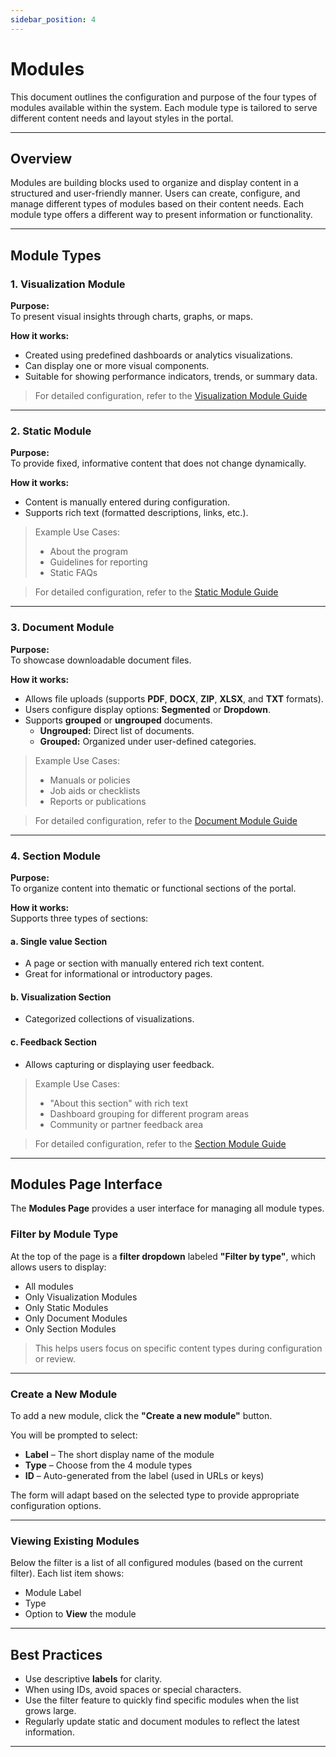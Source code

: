```yaml
---
sidebar_position: 4
---
```


# Modules

This document outlines the configuration and purpose of the four types of modules available within the system. Each module type is tailored to serve different content needs and layout styles in the portal.

---

## Overview

Modules are building blocks used to organize and display content in a structured and user-friendly manner. Users can create, configure, and manage different types of modules based on their content needs. Each module type offers a different way to present information or functionality.

---

## Module Types

### 1. Visualization Module

**Purpose:**  
To present visual insights through charts, graphs, or maps.

**How it works:**

- Created using predefined dashboards or analytics visualizations.
- Can display one or more visual components.
- Suitable for showing performance indicators, trends, or summary data.

> For detailed configuration, refer to the [Visualization Module Guide](./visualization.md)

---

### 2. Static Module

**Purpose:**  
To provide fixed, informative content that does not change dynamically.

**How it works:**

- Content is manually entered during configuration.
- Supports rich text (formatted descriptions, links, etc.).

> Example Use Cases:
>
> - About the program
> - Guidelines for reporting
> - Static FAQs

> For detailed configuration, refer to the [Static Module Guide](./static.md)

---

### 3. Document Module

**Purpose:**  
To showcase downloadable document files.

**How it works:**

- Allows file uploads (supports **PDF**, **DOCX**, **ZIP**, **XLSX**, and **TXT** formats).
- Users configure display options: **Segmented** or **Dropdown**.
- Supports **grouped** or **ungrouped** documents.
    - **Ungrouped:** Direct list of documents.
    - **Grouped:** Organized under user-defined categories.

> Example Use Cases:
>
> - Manuals or policies
> - Job aids or checklists
> - Reports or publications

> For detailed configuration, refer to the [Document Module Guide](./document.md)

---

### 4. Section Module

**Purpose:**  
To organize content into thematic or functional sections of the portal.

**How it works:**  
Supports three types of sections:

#### a. Single value Section

- A page or section with manually entered rich text content.
- Great for informational or introductory pages.

#### b. Visualization Section

- Categorized collections of visualizations.
 
 
#### c. Feedback Section

- Allows capturing or displaying user feedback.
 
> Example Use Cases:
>
> - "About this section" with rich text
> - Dashboard grouping for different program areas
> - Community or partner feedback area

> For detailed configuration, refer to the [Section Module Guide](./section.md)

---

## Modules Page Interface

The **Modules Page** provides a user interface for managing all module types.

### Filter by Module Type

At the top of the page is a **filter dropdown** labeled **"Filter by type"**, which allows users to display:

- All modules
- Only Visualization Modules
- Only Static Modules
- Only Document Modules
- Only Section Modules

> This helps users focus on specific content types during configuration or review.

---

### Create a New Module

To add a new module, click the **"Create a new module"** button.

You will be prompted to select:

- **Label** – The short display name of the module
- **Type** – Choose from the 4 module types
- **ID** – Auto-generated from the label (used in URLs or keys)

The form will adapt based on the selected type to provide appropriate configuration options.

---

### Viewing Existing Modules

Below the filter  is a list of all configured modules (based on the current filter). Each list item shows:

- Module Label
- Type
- Option to **View** the module

---

## Best Practices

- Use descriptive **labels**  for clarity.
- When using IDs, avoid spaces or special characters.
- Use the filter feature to quickly find specific modules when the list grows large.
- Regularly update static and document modules to reflect the latest information.

---
